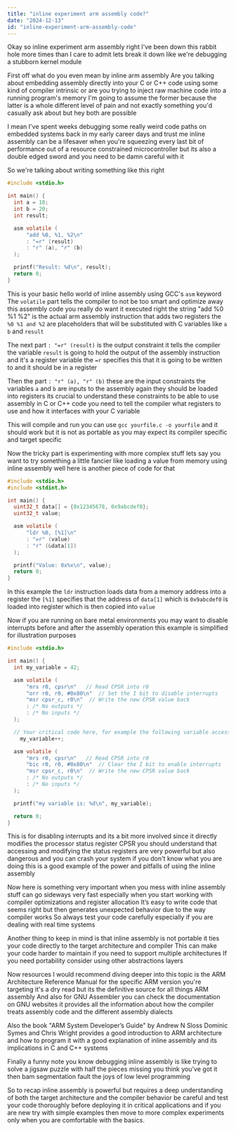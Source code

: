 ```yaml
---
title: "inline experiment arm assembly code?"
date: "2024-12-13"
id: "inline-experiment-arm-assembly-code"
---
```


Okay so inline experiment arm assembly right I've been down this rabbit hole more times than I care to admit lets break it down like we're debugging a stubborn kernel module

First off what do you even mean by inline arm assembly Are you talking about embedding assembly directly into your C or C++ code using some kind of compiler intrinsic or are you trying to inject raw machine code into a running program's memory I'm going to assume the former because the latter is a whole different level of pain and not exactly something you'd casually ask about but hey both are possible

I mean I've spent weeks debugging some really weird code paths on embedded systems back in my early career days and trust me inline assembly can be a lifesaver when you're squeezing every last bit of performance out of a resource constrained microcontroller but its also a double edged sword and you need to be damn careful with it

So we're talking about writing something like this right

```c
#include <stdio.h>

int main() {
  int a = 10;
  int b = 20;
  int result;

  asm volatile (
      "add %0, %1, %2\n"
      : "=r" (result)
      : "r" (a), "r" (b)
  );

  printf("Result: %d\n", result);
  return 0;
}

```

This is your basic hello world of inline assembly using GCC's `asm` keyword The `volatile` part tells the compiler to not be too smart and optimize away this assembly code you really do want it executed right the string "add %0 %1 %2" is the actual arm assembly instruction that adds two registers the `%0 %1 and %2` are placeholders that will be substituted with C variables like `a` `b` and `result`

The next part `: "=r" (result)` is the output constraint it tells the compiler the variable `result` is going to hold the output of the assembly instruction and it's a register variable the `=r` specifies this that it is going to be written to and it should be in a register

Then the part `: "r" (a), "r" (b)` these are the input constraints the variables `a` and `b` are inputs to the assembly again they should be loaded into registers its crucial to understand these constraints to be able to use assembly in C or C++ code you need to tell the compiler what registers to use and how it interfaces with your C variable

This will compile and run you can use `gcc yourfile.c -o yourfile` and it should work but it is not as portable as you may expect its compiler specific and target specific

Now the tricky part is experimenting with more complex stuff lets say you want to try something a little fancier like loading a value from memory using inline assembly well here is another piece of code for that

```c
#include <stdio.h>
#include <stdint.h>

int main() {
  uint32_t data[] = {0x12345678, 0x9abcdef0};
  uint32_t value;

  asm volatile (
      "ldr %0, [%1]\n"
      : "=r" (value)
      : "r" (&data[1])
  );

  printf("Value: 0x%x\n", value);
  return 0;
}

```

In this example the `ldr` instruction loads data from a memory address into a register the `[%1]` specifies that the address of `data[1]` which is `0x9abcdef0` is loaded into register which is then copied into `value`

Now if you are running on bare metal environments you may want to disable interrupts before and after the assembly operation this example is simplified for illustration purposes

```c
#include <stdio.h>

int main() {
  int my_variable = 42;

  asm volatile (
      "mrs r0, cpsr\n"   // Read CPSR into r0
      "orr r0, r0, #0x80\n"  // Set the I bit to disable interrupts
      "msr cpsr_c, r0\n"  // Write the new CPSR value back
      : /* No outputs */
      : /* No inputs */
  );

  // Your critical code here, for example the following variable access
    my_variable++;

  asm volatile (
      "mrs r0, cpsr\n"   // Read CPSR into r0
      "bic r0, r0, #0x80\n"  // Clear the I bit to enable interrupts
      "msr cpsr_c, r0\n"  // Write the new CPSR value back
      : /* No outputs */
      : /* No inputs */
  );

  printf("my variable is: %d\n", my_variable);

  return 0;
}

```

This is for disabling interrupts and its a bit more involved since it directly modifies the processor status register CPSR you should understand that accessing and modifying the status registers are very powerful but also dangerous and you can crash your system if you don't know what you are doing this is a good example of the power and pitfalls of using the inline assembly

Now here is something very important when you mess with inline assembly stuff can go sideways very fast especially when you start working with compiler optimizations and register allocation It’s easy to write code that seems right but then generates unexpected behavior due to the way compiler works So always test your code carefully especially if you are dealing with real time systems

Another thing to keep in mind is that inline assembly is not portable it ties your code directly to the target architecture and compiler This can make your code harder to maintain if you need to support multiple architectures If you need portability consider using other abstractions layers

Now resources I would recommend diving deeper into this topic is the ARM Architecture Reference Manual for the specific ARM version you're targeting it's a dry read but its the definitive source for all things ARM assembly And also for GNU Assembler you can check the documentation on GNU websites it provides all the information about how the compiler treats assembly code and the different assembly dialects

Also the book "ARM System Developer’s Guide" by Andrew N Sloss Dominic Symes and Chris Wright provides a good introduction to ARM architecture and how to program it with a good explanation of inline assembly and its implications in C and C++ systems

Finally a funny note you know debugging inline assembly is like trying to solve a jigsaw puzzle with half the pieces missing you think you've got it then bam segmentation fault the joys of low level programming

So to recap inline assembly is powerful but requires a deep understanding of both the target architecture and the compiler behavior be careful and test your code thoroughly before deploying it in critical applications and if you are new try with simple examples then move to more complex experiments only when you are comfortable with the basics.

